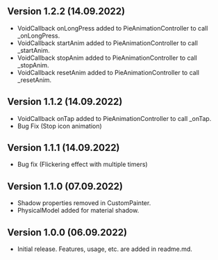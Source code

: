 ## Version 1.2.2 (14.09.2022)
* VoidCallback onLongPress added to PieAnimationController to call _onLongPress.
* VoidCallback startAnim added to PieAnimationController to call _startAnim.
* VoidCallback stopAnim added to PieAnimationController to call _stopAnim.
* VoidCallback resetAnim added to PieAnimationController to call _resetAnim.

## Version 1.1.2 (14.09.2022)
* VoidCallback onTap added to PieAnimationController to call _onTap.
* Bug Fix (Stop icon animation)

## Version 1.1.1 (14.09.2022)
* Bug fix (Flickering effect with multiple timers)

## Version 1.1.0 (07.09.2022)
* Shadow properties removed in CustomPainter.
* PhysicalModel added for material shadow.

## Version 1.0.0 (06.09.2022)
* Initial release. Features, usage, etc. are added in readme.md.